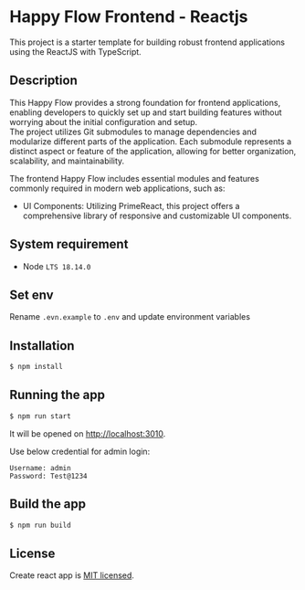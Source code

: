 # Happy Flow Frontend - Reactjs
This project is a starter template for building robust frontend applications using the ReactJS with TypeScript.

## Description

This Happy Flow provides a strong foundation for frontend applications, enabling developers to quickly set up and start building features without worrying about the initial configuration and setup.<br/>
The project utilizes Git submodules to manage dependencies and modularize different parts of the  application. Each submodule represents a distinct aspect or feature of the application, allowing for better organization, scalability, and maintainability.<br />

The frontend Happy Flow includes essential modules and features commonly required in modern web applications, such as:
- UI Components: Utilizing PrimeReact, this project offers a comprehensive library of responsive and customizable UI components.


## System requirement

- Node `LTS 18.14.0`

## Set env

Rename `.evn.example` to `.env` and update environment variables

## Installation
```bash
$ npm install
```

## Running the app

```bash
$ npm run start
```

It will be opened on [http://localhost:3010](http://localhost:3010).

Use below credential for admin login:

```
Username: admin
Password: Test@1234
```
## Build the app

```bash
$ npm run build
```

## License
Create react app is [MIT licensed](https://github.com/facebook/create-react-app/blob/main/LICENSE).
